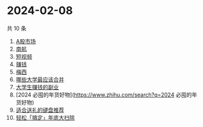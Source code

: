 # 2024-02-08

共 10 条

<!-- BEGIN -->
<!-- 最后更新时间 Thu Feb 08 2024 01:08:32 GMT+0800 (China Standard Time) -->

1. [A股市场](https://www.zhihu.com/search?q=A股市场)
1. [南航](https://www.zhihu.com/search?q=南航)
1. [短视频](https://www.zhihu.com/search?q=短视频)
1. [赚钱](https://www.zhihu.com/search?q=赚钱)
1. [梅西](https://www.zhihu.com/search?q=梅西)
1. [哪些大学最应该合并](https://www.zhihu.com/search?q=哪些大学最应该合并)
1. [大学生赚钱的副业](https://www.zhihu.com/search?q=大学生赚钱的副业)
1. [2024 必囤的年货好物](https://www.zhihu.com/search?q=2024 必囤的年货好物)
1. [适合送礼的键盘推荐](https://www.zhihu.com/search?q=适合送礼的键盘推荐)
1. [轻松「搞定」年底大扫除](https://www.zhihu.com/search?q=轻松「搞定」年底大扫除)

<!-- END -->
